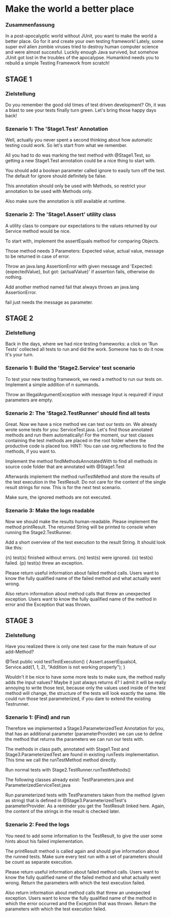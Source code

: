 # Make the world a better place

### Zusammenfassung 

In a post-apocalyptic world without JUnit, you want to make the world a better place. Go for it and create your own testing framework! Lately, some super evil alien zombie viruses tried to destroy human computer science and were almost succesful. Luckily enough Java survived, but somehow JUnit got lost in the troubles of the apocalypse. Humankind needs you to rebuild a simple Testing Framework from scratch!

## STAGE 1

### Zielstellung

Do you remember the good old times of test driven development? Oh, it was a blast to see your tests finally turn green. Let's bring those happy days back!

### Szenario 1: The 'Stage1.Test' Annotation

Well, actually you never spent a second thinking about how automatic testing could work. So let's start from what we remember.

All you had to do was marking the test method with @Stage1.Test, so getting a new Stage1.Test annotation could be a nice thing to start with.

You should add a boolean parameter called ignore to easily turn off the test. The default for ignore should definitely be false.

This annotation should only be used with Methods, so restrict your annotation to be used with Methods only.

Also make sure the annotation is still available at runtime.

### Szenario 2: The 'Stage1.Assert' utility class

A utility class to compare our expectations to the values returned by our Service method would be nice.

To start with, implement the assertEquals method for comparing Objects.

Those method needs 3 Parameters: Expected value, actual value, message to be returned in case of error.

Throw an java.lang AssertionError with given message and 'Expected: {expectedValue}, but got: {actualValue}' if assertion fails, otherwise do nothing.

Add another method named fail that always throws an java.lang AssertionError.

fail just needs the message as parameter.

## STAGE 2

### Zielstellung

Back in the days, where we had nice testing frameworks: a click on 'Run Tests' collected all tests to run and did the work. Someone has to do it now. It's your turn.

### Szenario 1: Build the 'Stage2.Service' test scenario

To test your new testing framework, we need a method to run our tests on. Implement a simple addition of n summands.

Throw an IllegalArgumentException with message Input is required! if input parameters are empty.

### Szenario 2: The 'Stage2.TestRunner' should find all tests

Great. Now we have a nice method we can test our tests on. We already wrote some tests for you: ServiceTest.java. Let's find those annotated methods and run them automatically! For the moment, our test classes containing the test methods are placed in the root folder where the productive code is placed too.
HINT: You can use org.reflections to find the methods, if you want to.

Implement the method findMethodsAnnotatedWith to find all methods in source code folder that are annotated with @Stage1.Test

Afterwards implement the method runTestMethod and store the results of the test execution in the TestResult. Do not care for the content of the single result strings for now. This is for the next test scenario.

Make sure, the ignored methods are not executed.

### Szenario 3: Make the logs readable

Now we should make the results human-readable. Please implement the method printResult. The returned String will be printed to console when running the Stage2.TestRunner.

Add a short overview of the test execution to the result String. It should look like this:

{n} test(s) finished without errors.
{m} test(s) were ignored.
{o} test(s) failed.
{p} test(s) threw an exception.

Please return useful information about failed method calls. Users want to know the fully qualified name of the failed method and what actually went wrong.

Also return information about method calls that threw an unexpected exception. Users want to know the fully qualified name of the method in error and the Exception that was thrown.

## STAGE 3

### Zielstellung

Have you realized there is only one test case for the main feature of our add-Method?
 

 
@Test
public void testTestExecution() {
    Assert.assertEquals(4, Service.add(1, 1, 2), "Addition is not working properly");
}


Wouldn't it be nice to have some more tests to make sure, the method really adds the input values? Maybe it just always returns 4? I admit it will be really annoying to write those test, because only the values used inside of the test method will change, the structure of the tests will look exactly the same. We could run those test parameterized, if you dare to extend the existing Testrunner. 

### Szenario 1: (Find) and run

Therefore we implemented a Stage3.ParameterizedTest Annotation for you, that has an additional parameter (parameterProvider) we can use to define the method that returns the parameters we can run our tests with.

The methods in class path, annotated with Stage1.Test and Stage3.ParameterizedTest are found in existing runTests implementation. This time we call the runTestMethod method directly.

Run normal tests with Stage2.TestRunner.runTestMethods()

The following classes already exist: TestParameters.java and ParameterizedServiceTest.java

Run parameterized tests with TestParameters taken from the method (given as string) that is defined in @Stage3.ParameterizedTest's parameterProvider. As a reminder you get the TestResult linked here. Again, the content of the strings in the result is checked later.

### Szenario 2: Feed the logs

You need to add some information to the TestResult, to give the user some hints about his failed implementation.

The printResult method is called again and should give information about the runned tests. Make sure every test run with a set of parameters should be count as separate execution.

Please return useful information about failed method calls. Users want to know the fully qualified name of the failed method and what actually went wrong. Return the parameters with which the test execution failed.

Also return information about method calls that threw an unexpected exception. Users want to know the fully qualified name of the method in which the error occurred and the Exception that was thrown. Return the parameters with which the test execution failed.
